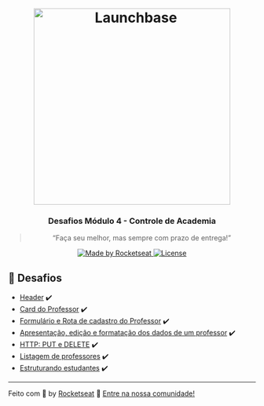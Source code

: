 <h1 align="center">
    <img alt="Launchbase" src="https://storage.googleapis.com/golden-wind/bootcamp-launchbase/logo.png" width="400px" />
</h1>

<h3 align="center">
  Desafios Módulo 4 - Controle de Academia
</h3>

<blockquote align="center">“Faça seu melhor, mas sempre com prazo de entrega!”</blockquote>

<p align="center">

  <a href="https://rocketseat.com.br">
    <img alt="Made by Rocketseat" src="https://img.shields.io/badge/made%20by-Rocketseat-%23F8952D">
  </a>

  <a href="LICENSE" >
    <img alt="License" src="https://img.shields.io/badge/license-MIT-%23F8952D">
  </a>

</p>


## :rocket: Desafios

- [Header](desafios/04-1-header.md) :heavy_check_mark:
- [Card do Professor](desafios/04-2-card-teacher.md) :heavy_check_mark:
- [Formulário e Rota de cadastro do Professor](desafios/04-3-form-and-routes-teacher.md) :heavy_check_mark:
- [Apresentação, edição e formatação dos dados de um professor](desafios/04-4-show-edit-format-teacher.md) :heavy_check_mark:
- [HTTP: PUT e DELETE](desafios/04-5-put-delete-teacher.md) :heavy_check_mark:
- [Listagem de professores](desafios/04-6-list-teachers.md) :heavy_check_mark:
- [Estruturando estudantes](desafios/04-7-students.md) :heavy_check_mark:


---

Feito com :purple_heart: by [Rocketseat](https://rocketseat.com.br) :wave: [Entre na nossa comunidade!](https://discordapp.com/invite/gCRAFhc)

